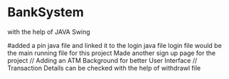 # BankSystem 
with the help of JAVA Swing 

#added a pin java file and  linked it to the login java file
login file would be the main running file for this project
Made another sign up page for the project
// Adding an ATM Background for better User Interface
// Transaction Details can be checked with the help of withdrawl file
